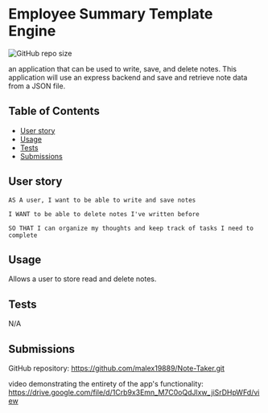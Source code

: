 # Employee Summary Template Engine
![GitHub repo size](https://img.shields.io/github/repo-size/malex19889/Note-Taker)

an application that can be used to write, save, and delete notes. This application will use an express backend and save and retrieve note data from a JSON file.

## Table of Contents
* [User story](#User_story)
* [Usage](#Usage)
* [Tests](#Tests)
* [Submissions](#Submissions)
## User story

```
AS A user, I want to be able to write and save notes

I WANT to be able to delete notes I've written before

SO THAT I can organize my thoughts and keep track of tasks I need to complete
```

## Usage 

Allows a user to store read and delete notes.

## Tests

N/A


## Submissions


GitHub repository: https://github.com/malex19889/Note-Taker.git

video demonstrating the entirety of the app's functionality: https://drive.google.com/file/d/1Crb9x3Emn_M7C0oQdJlxw_jiSrDHpWFd/view


